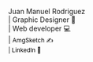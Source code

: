
Juan Manuel Rodriguez<br>
| Graphic Designer 📝<br> | Web developer 💻<br> 
| <a style=" text-decoration: none; color: #000; font-size: 12px;" href="https://www.instagram.com/amgsketch/"> AmgSketch ✍️</a><br>
<a style=" text-decoration: none; color: #000; font-size: 12px;" href="https://www.linkedin.com/in/juan-manuel-rodriguez-5a45431a8/">| LinkedIn 🔗</a><br>

                                    
                                   
                                   
